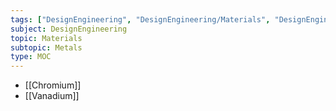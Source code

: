 ```yaml
---
tags: ["DesignEngineering", "DesignEngineering/Materials", "DesignEngineering/Materials/Metals"]
subject: DesignEngineering
topic: Materials
subtopic: Metals
type: MOC
---
```

 
 - [[Chromium]]
 - [[Vanadium]]